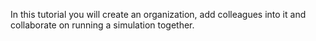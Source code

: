 <!-- TODO by RF -->

In this tutorial you will create an organization, add colleagues into it and collaborate on running a simulation together.
